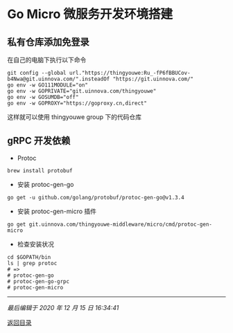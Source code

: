 # Go Micro 微服务开发环境搭建

## 私有仓库添加免登录

在自己的电脑下执行以下命令

```shell script
git config --global url."https://thingyouwe:Ru_-fP6fBBUCov-b4Nwa@git.uinnova.com/".insteadOf "https://git.uinnova.com/"
go env -w GO111MODULE="on"
go env -w GOPRIVATE="git.uinnova.com/thingyouwe"
go env -w GOSUMDB="off"
go env -w GOPROXY="https://goproxy.cn,direct"
```

这样就可以使用 thingyouwe group 下的代码仓库

## gRPC 开发依赖

- Protoc

```shell script
brew install protobuf
```

- 安装 protoc-gen-go

```shell script
go get -u github.com/golang/protobuf/protoc-gen-go@v1.3.4
```

- 安装 protoc-gen-micro 插件

```shell script
go get git.uinnova.com/thingyouwe-middleware/micro/cmd/protoc-gen-micro
```

- 检查安装状况

```shell script
cd $GOPATH/bin
ls | grep protoc
# =>
# protoc-gen-go
# protoc-gen-go-grpc
# protoc-gen-micro
```

---

_最后编辑于 2020 年 12 月 15 日 16:34:41_

[返回目录](./menu.md)

